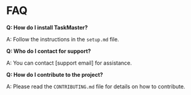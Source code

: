 # FAQ

**Q: How do I install TaskMaster?**

A: Follow the instructions in the `setup.md` file.

**Q: Who do I contact for support?**

A: You can contact [support email] for assistance.

**Q: How do I contribute to the project?**

A: Please read the `CONTRIBUTING.md` file for details on how to contribute.

